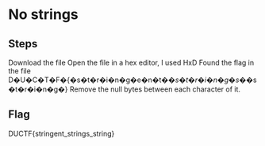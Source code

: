 # No strings

## Steps
Download the file
Open the file in a hex editor, I used HxD
Found the flag in the file 
D�U�C�T�F�{�s�t�r�i�n�g�e�n�t�_�s�t�r�i�n�g�s�_�s�t�r�i�n�g�}
Remove the null bytes between each character of it.


## Flag
DUCTF{stringent_strings_string}